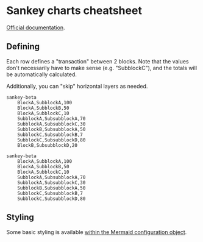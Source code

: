 # Sankey charts cheatsheet

[Official documentation](https://mermaid.js.org/syntax/sankey.html).

## Defining

Each row defines a "transaction" between 2 blocks. Note that the values don't necessarily have to make sense (e.g. "SubblockC"), and the totals will be automatically calculated.

Additionally, you can "skip" horizontal layers as needed.

```mermaid
sankey-beta
    BlockA,SubblockA,100
    BlockA,SubblockB,50
    BlockA,SubblockC,10
    SubblockA,SubsubblockA,70
    SubblockA,SubsubblockC,30
    SubblockB,SubsubblockA,50
    SubblockC,SubsubblockB,7
    SubblockC,SubsubblockD,80
    BlockB,SubsubblockD,20
```

```
sankey-beta
    BlockA,SubblockA,100
    BlockA,SubblockB,50
    BlockA,SubblockC,10
    SubblockA,SubsubblockA,70
    SubblockA,SubsubblockC,30
    SubblockB,SubsubblockA,50
    SubblockC,SubsubblockB,7
    SubblockC,SubsubblockD,80
```

## Styling

Some basic styling is available [within the Mermaid configuration object](https://mermaid.js.org/syntax/sankey.html#configuration).
